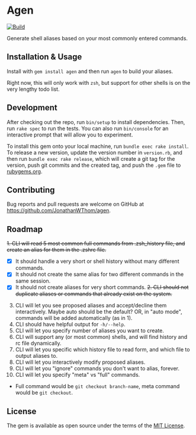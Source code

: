 # Agen

[![Build](https://github.com/JonathanWThom/agen/actions/workflows/main.yml/badge.svg)](https://github.com/JonathanWThom/agen/actions/workflows/main.yml)

Generate shell aliases based on your most commonly entered commands.

## Installation & Usage

Install with `gem install agen` and then run `agen` to build your aliases.

Right now, this will only work with `zsh`, but support for other shells is on
the very lengthy todo list.

## Development

After checking out the repo, run `bin/setup` to install dependencies. Then, run `rake spec` to run the tests. You can also run `bin/console` for an interactive prompt that will allow you to experiment.

To install this gem onto your local machine, run `bundle exec rake install`. To release a new version, update the version number in `version.rb`, and then run `bundle exec rake release`, which will create a git tag for the version, push git commits and the created tag, and push the `.gem` file to [rubygems.org](https://rubygems.org).

## Contributing

Bug reports and pull requests are welcome on GitHub at https://github.com/JonathanWThom/agen.

## Roadmap

~~1. CLI will read 5 most common full commands from .zsh_history file, and create
   an alias for them in the .zshrc file.~~
   - [x] It should handle a very short or shell history without many different
      commands.
   - [x] It should not create the same alias for two different commands in the same
       session.
   - [x] It should not create aliases for very short commands.
~~2. CLI should not duplicate aliases or commands that already exist on the system.~~
3. CLI will let you see proposed aliases and accept/decline them interactively. Maybe auto should be the default?
   OR, in "auto mode", commands will be added automatically (as in 1).
4. CLI should have helpful output for `-h/--help`.
5. CLI will let you specify number of aliases you want to create.
6. CLI will support any (or most common) shells, and will find history and rc
   file dynamically.
7. CLI will let you specific which history file to read form, and which file to output aliases to.
8. CLI will let you interactively modify proposed aliases.
9. CLI will let you "ignore" commands you don't want to alias, forever.
10. CLI will let you specify "meta" vs "full" commands.
  - Full command would be `git checkout branch-name`, meta command would be
      `git checkout`.

## License

The gem is available as open source under the terms of the [MIT License](https://opensource.org/licenses/MIT).
